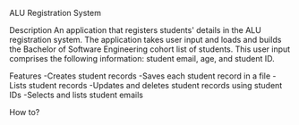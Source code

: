 ALU Registration System 

Description
An application that registers students' details in the ALU registration system.
The application takes user input and loads and builds the Bachelor of Software Engineering cohort list of students. 
This user input comprises the following information: student email, age, and student ID.

Features 
-Creates student records
-Saves each student record in a file 
-Lists student records
-Updates and deletes student records using student IDs
-Selects and lists student emails

How to?

